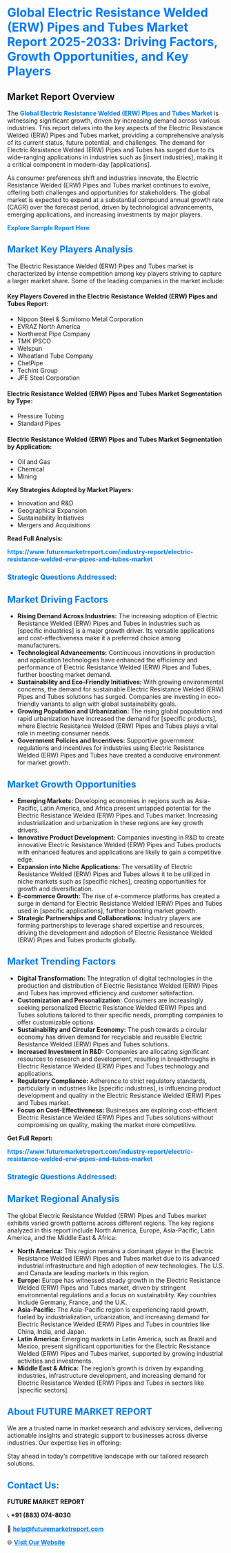 <h1 style="color: #007BFF;">Global Electric Resistance Welded (ERW) Pipes and Tubes Market Report 2025-2033: Driving Factors, Growth Opportunities, and Key Players</h1>

<section id="overview">
<h2>Market Report Overview</h2>
<p>The <a href="https://www.futuremarketreport.com/industry-report/electric-resistance-welded-erw-pipes-and-tubes-market" style="color: #007BFF; text-decoration: none;"><strong>Global Electric Resistance Welded (ERW) Pipes and Tubes Market</strong></a> is witnessing significant growth, driven by increasing demand across various industries. This report delves into the key aspects of the Electric Resistance Welded (ERW) Pipes and Tubes market, providing a comprehensive analysis of its current status, future potential, and challenges. The demand for Electric Resistance Welded (ERW) Pipes and Tubes has surged due to its wide-ranging applications in industries such as [insert industries], making it a critical component in modern-day [applications].</p>
<p>As consumer preferences shift and industries innovate, the Electric Resistance Welded (ERW) Pipes and Tubes market continues to evolve, offering both challenges and opportunities for stakeholders. The global market is expected to expand at a substantial compound annual growth rate (CAGR) over the forecast period, driven by technological advancements, emerging applications, and increasing investments by major players.</p>
</section>

<section id="overview">
<p><a href="https://www.futuremarketreport.com/request-sample/reportId=62875" style="color: #007BFF; text-decoration: none;"><strong>Explore Sample Report Here</strong></a></p>
</section>

<section id="key-players">
<h2 style="color: #007BFF;">Market Key Players Analysis</h2>
<p>The Electric Resistance Welded (ERW) Pipes and Tubes market is characterized by intense competition among key players striving to capture a larger market share. Some of the leading companies in the market include:</p>
<h4>Key Players Covered in the Electric Resistance Welded (ERW) Pipes and Tubes Report:</h4>
<ul><li>Nippon Steel &amp; Sumitomo Metal Corporation</li><li>EVRAZ North America</li><li>Northwest Pipe Company</li><li>TMK IPSCO</li><li>Welspun</li><li>Wheatland Tube Company</li><li>ChelPipe</li><li>Techint Group</li><li>JFE Steel Corporation</li></ul>
<h4>Electric Resistance Welded (ERW) Pipes and Tubes Market Segmentation by Type:</h4>
<ul><li>Pressure Tubing</li><li>Standard Pipes</li></ul>

<h4>Electric Resistance Welded (ERW) Pipes and Tubes Market Segmentation by Application:</h4>
<ul><li>Oil and Gas</li><li>Chemical</li><li>Mining</li></ul>
<p><strong>Key Strategies Adopted by Market Players:</strong></p>
<ul>
<li>Innovation and R&D</li>
<li>Geographical Expansion</li>
<li>Sustainability Initiatives</li>
<li>Mergers and Acquisitions</li>
</ul>
</section>

<section>
<p><strong>Read Full Analysis: </strong></p><a href="https://www.futuremarketreport.com/industry-report/electric-resistance-welded-erw-pipes-and-tubes-market" style="color: #007BFF; text-decoration: none;"><strong>https://www.futuremarketreport.com/industry-report/electric-resistance-welded-erw-pipes-and-tubes-market</strong></a>
<h3 style="color: #007BFF;">Strategic Questions Addressed:</h3>
</section>

<section id="driving-factors">
<h2 style="color: #007BFF;">Market Driving Factors</h2>
<ul>
<li><strong>Rising Demand Across Industries:</strong> The increasing adoption of Electric Resistance Welded (ERW) Pipes and Tubes in industries such as [specific industries] is a major growth driver. Its versatile applications and cost-effectiveness make it a preferred choice among manufacturers.</li>
<li><strong>Technological Advancements:</strong> Continuous innovations in production and application technologies have enhanced the efficiency and performance of Electric Resistance Welded (ERW) Pipes and Tubes, further boosting market demand.</li>
<li><strong>Sustainability and Eco-Friendly Initiatives:</strong> With growing environmental concerns, the demand for sustainable Electric Resistance Welded (ERW) Pipes and Tubes solutions has surged. Companies are investing in eco-friendly variants to align with global sustainability goals.</li>
<li><strong>Growing Population and Urbanization:</strong> The rising global population and rapid urbanization have increased the demand for [specific products], where Electric Resistance Welded (ERW) Pipes and Tubes plays a vital role in meeting consumer needs.</li>
<li><strong>Government Policies and Incentives:</strong> Supportive government regulations and incentives for industries using Electric Resistance Welded (ERW) Pipes and Tubes have created a conducive environment for market growth.</li>
</ul>
</section>

<section id="growth-opportunities">
<h2 style="color: #007BFF;">Market Growth Opportunities</h2>
<ul>
<li><strong>Emerging Markets:</strong> Developing economies in regions such as Asia-Pacific, Latin America, and Africa present untapped potential for the Electric Resistance Welded (ERW) Pipes and Tubes market. Increasing industrialization and urbanization in these regions are key growth drivers.</li>
<li><strong>Innovative Product Development:</strong> Companies investing in R&D to create innovative Electric Resistance Welded (ERW) Pipes and Tubes products with enhanced features and applications are likely to gain a competitive edge.</li>
<li><strong>Expansion into Niche Applications:</strong> The versatility of Electric Resistance Welded (ERW) Pipes and Tubes allows it to be utilized in niche markets such as [specific niches], creating opportunities for growth and diversification.</li>
<li><strong>E-commerce Growth:</strong> The rise of e-commerce platforms has created a surge in demand for Electric Resistance Welded (ERW) Pipes and Tubes used in [specific applications], further boosting market growth.</li>
<li><strong>Strategic Partnerships and Collaborations:</strong> Industry players are forming partnerships to leverage shared expertise and resources, driving the development and adoption of Electric Resistance Welded (ERW) Pipes and Tubes products globally.</li>
</ul>
</section>

<section id="trending-factors">
<h2 style="color: #007BFF;">Market Trending Factors</h2>
<ul>
<li><strong>Digital Transformation:</strong> The integration of digital technologies in the production and distribution of Electric Resistance Welded (ERW) Pipes and Tubes has improved efficiency and customer satisfaction.</li>
<li><strong>Customization and Personalization:</strong> Consumers are increasingly seeking personalized Electric Resistance Welded (ERW) Pipes and Tubes solutions tailored to their specific needs, prompting companies to offer customizable options.</li>
<li><strong>Sustainability and Circular Economy:</strong> The push towards a circular economy has driven demand for recyclable and reusable Electric Resistance Welded (ERW) Pipes and Tubes solutions.</li>
<li><strong>Increased Investment in R&D:</strong> Companies are allocating significant resources to research and development, resulting in breakthroughs in Electric Resistance Welded (ERW) Pipes and Tubes technology and applications.</li>
<li><strong>Regulatory Compliance:</strong> Adherence to strict regulatory standards, particularly in industries like [specific industries], is influencing product development and quality in the Electric Resistance Welded (ERW) Pipes and Tubes market.</li>
<li><strong>Focus on Cost-Effectiveness:</strong> Businesses are exploring cost-efficient Electric Resistance Welded (ERW) Pipes and Tubes solutions without compromising on quality, making the market more competitive.</li>
</ul>
</section>

<section>
<p><strong>Get Full Report: </strong></p><a href="https://www.futuremarketreport.com/industry-report/electric-resistance-welded-erw-pipes-and-tubes-market" style="color: #007BFF; text-decoration: none;"><strong>https://www.futuremarketreport.com/industry-report/electric-resistance-welded-erw-pipes-and-tubes-market</strong></a>
<h3 style="color: #007BFF;">Strategic Questions Addressed:</h3>
</section>


<section id="regional-analysis">
<h2 style="color: #007BFF;">Market Regional Analysis</h2>
<p>The global Electric Resistance Welded (ERW) Pipes and Tubes market exhibits varied growth patterns across different regions. The key regions analyzed in this report include North America, Europe, Asia-Pacific, Latin America, and the Middle East & Africa:</p>
<ul>
<li><strong>North America:</strong> This region remains a dominant player in the Electric Resistance Welded (ERW) Pipes and Tubes market due to its advanced industrial infrastructure and high adoption of new technologies. The U.S. and Canada are leading markets in this region.</li>
<li><strong>Europe:</strong> Europe has witnessed steady growth in the Electric Resistance Welded (ERW) Pipes and Tubes market, driven by stringent environmental regulations and a focus on sustainability. Key countries include Germany, France, and the U.K.</li>
<li><strong>Asia-Pacific:</strong> The Asia-Pacific region is experiencing rapid growth, fueled by industrialization, urbanization, and increasing demand for Electric Resistance Welded (ERW) Pipes and Tubes in countries like China, India, and Japan.</li>
<li><strong>Latin America:</strong> Emerging markets in Latin America, such as Brazil and Mexico, present significant opportunities for the Electric Resistance Welded (ERW) Pipes and Tubes market, supported by growing industrial activities and investments.</li>
<li><strong>Middle East & Africa:</strong> The region’s growth is driven by expanding industries, infrastructure development, and increasing demand for Electric Resistance Welded (ERW) Pipes and Tubes in sectors like [specific sectors].</li>
</ul>
</section>

<footer>
<h2 style="color: #007BFF;">About FUTURE MARKET REPORT</h2>
<p>We are a trusted name in market research and advisory services, delivering actionable insights and strategic support to businesses across diverse industries. Our expertise lies in offering:</p>

<p>Stay ahead in today’s competitive landscape with our tailored research solutions.</p>

<h2 style="color: #007BFF;">Contact Us:</h2>
<p><strong>FUTURE MARKET REPORT</strong></p>
<p>📞 <strong>+91 (883) 074-8030</strong></p>
<p>📧 <strong><a href="mailto:help@futuremarketreport.com" style="color: #007BFF;">help@futuremarketreport.com</a></strong></p>
<p>🌐 <strong><a href="https://www.futuremarketreport.com/" style="color: #007BFF;">Visit Our Website</a></strong></p>
</footer>